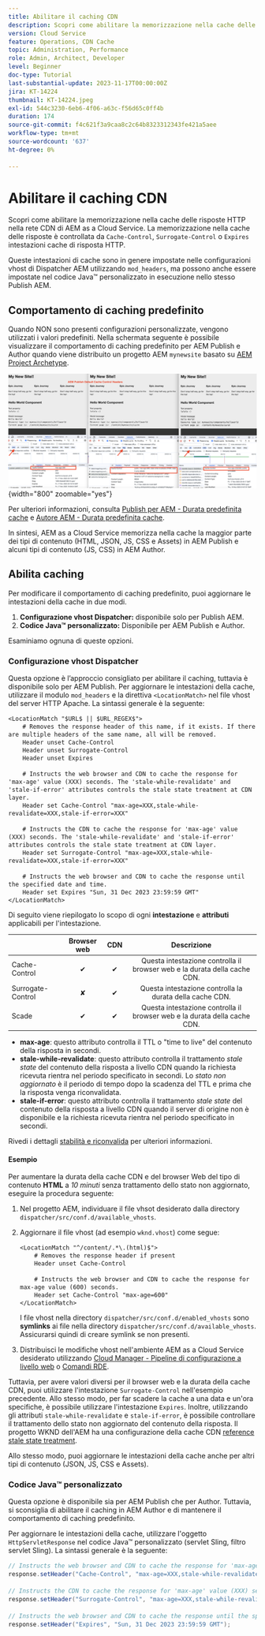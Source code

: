 ```yaml
---
title: Abilitare il caching CDN
description: Scopri come abilitare la memorizzazione nella cache delle risposte HTTP nella rete CDN di AEM as a Cloud Service.
version: Cloud Service
feature: Operations, CDN Cache
topic: Administration, Performance
role: Admin, Architect, Developer
level: Beginner
doc-type: Tutorial
last-substantial-update: 2023-11-17T00:00:00Z
jira: KT-14224
thumbnail: KT-14224.jpeg
exl-id: 544c3230-6eb6-4f06-a63c-f56d65c0ff4b
duration: 174
source-git-commit: f4c621f3a9caa8c2c64b8323312343fe421a5aee
workflow-type: tm+mt
source-wordcount: '637'
ht-degree: 0%

---
```


# Abilitare il caching CDN

Scopri come abilitare la memorizzazione nella cache delle risposte HTTP nella rete CDN di AEM as a Cloud Service. La memorizzazione nella cache delle risposte è controllata da `Cache-Control`, `Surrogate-Control` o `Expires` intestazioni cache di risposta HTTP.

Queste intestazioni di cache sono in genere impostate nelle configurazioni vhost di Dispatcher AEM utilizzando `mod_headers`, ma possono anche essere impostate nel codice Java™ personalizzato in esecuzione nello stesso Publish AEM.

## Comportamento di caching predefinito

Quando NON sono presenti configurazioni personalizzate, vengono utilizzati i valori predefiniti. Nella schermata seguente è possibile visualizzare il comportamento di caching predefinito per AEM Publish e Author quando viene distribuito un progetto AEM `mynewsite` basato su [AEM Project Archetype](https://github.com/adobe/aem-project-archetype).

![Comportamento predefinito per la memorizzazione nella cache](../assets/how-to/aem-publish-default-cache-headers.png){width="800" zoomable="yes"}

Per ulteriori informazioni, consulta [Publish per AEM - Durata predefinita cache](https://experienceleague.adobe.com/docs/experience-manager-learn/cloud-service/caching/publish.html#cdn-cache-life) e [Autore AEM - Durata predefinita cache](https://experienceleague.adobe.com/docs/experience-manager-learn/cloud-service/caching/author.html?#default-cache-life).

In sintesi, AEM as a Cloud Service memorizza nella cache la maggior parte dei tipi di contenuto (HTML, JSON, JS, CSS e Assets) in AEM Publish e alcuni tipi di contenuto (JS, CSS) in AEM Author.

## Abilita caching

Per modificare il comportamento di caching predefinito, puoi aggiornare le intestazioni della cache in due modi.

1. **Configurazione vhost Dispatcher:** disponibile solo per Publish AEM.
1. **Codice Java™ personalizzato:** Disponibile per AEM Publish e Author.

Esaminiamo ognuna di queste opzioni.

### Configurazione vhost Dispatcher

Questa opzione è l’approccio consigliato per abilitare il caching, tuttavia è disponibile solo per AEM Publish. Per aggiornare le intestazioni della cache, utilizzare il modulo `mod_headers` e la direttiva `<LocationMatch>` nel file vhost del server HTTP Apache. La sintassi generale è la seguente:

```
<LocationMatch "$URL$ || $URL_REGEX$">
    # Removes the response header of this name, if it exists. If there are multiple headers of the same name, all will be removed.
    Header unset Cache-Control
    Header unset Surrogate-Control
    Header unset Expires

    # Instructs the web browser and CDN to cache the response for 'max-age' value (XXX) seconds. The 'stale-while-revalidate' and 'stale-if-error' attributes controls the stale state treatment at CDN layer.
    Header set Cache-Control "max-age=XXX,stale-while-revalidate=XXX,stale-if-error=XXX"
    
    # Instructs the CDN to cache the response for 'max-age' value (XXX) seconds. The 'stale-while-revalidate' and 'stale-if-error' attributes controls the stale state treatment at CDN layer.
    Header set Surrogate-Control "max-age=XXX,stale-while-revalidate=XXX,stale-if-error=XXX"
    
    # Instructs the web browser and CDN to cache the response until the specified date and time.
    Header set Expires "Sun, 31 Dec 2023 23:59:59 GMT"
</LocationMatch>
```

Di seguito viene riepilogato lo scopo di ogni **intestazione** e **attributi** applicabili per l&#39;intestazione.

|                     | Browser web | CDN | Descrizione |
|---------------------|:-----------:|:---------:|:-----------:|
| Cache-Control | ✔ | ✔ | Questa intestazione controlla il browser web e la durata della cache CDN. |
| Surrogate-Control | ✘ | ✔ | Questa intestazione controlla la durata della cache CDN. |
| Scade | ✔ | ✔ | Questa intestazione controlla il browser web e la durata della cache CDN. |


- **max-age**: questo attributo controlla il TTL o &quot;time to live&quot; del contenuto della risposta in secondi.
- **stale-while-revalidate**: questo attributo controlla il trattamento _stale state_ del contenuto della risposta a livello CDN quando la richiesta ricevuta rientra nel periodo specificato in secondi. Lo _stato non aggiornato_ è il periodo di tempo dopo la scadenza del TTL e prima che la risposta venga riconvalidata.
- **stale-if-error**: questo attributo controlla il trattamento _stale state_ del contenuto della risposta a livello CDN quando il server di origine non è disponibile e la richiesta ricevuta rientra nel periodo specificato in secondi.

Rivedi i dettagli [stabilità e riconvalida](https://developer.fastly.com/learning/concepts/edge-state/cache/stale/) per ulteriori informazioni.

#### Esempio

Per aumentare la durata della cache CDN e del browser Web del tipo di contenuto **HTML** a _10 minuti_ senza trattamento dello stato non aggiornato, eseguire la procedura seguente:

1. Nel progetto AEM, individuare il file vhsot desiderato dalla directory `dispatcher/src/conf.d/available_vhosts`.
1. Aggiornare il file vhost (ad esempio `wknd.vhost`) come segue:

   ```
   <LocationMatch "^/content/.*\.(html)$">
       # Removes the response header if present
       Header unset Cache-Control
   
       # Instructs the web browser and CDN to cache the response for max-age value (600) seconds.
       Header set Cache-Control "max-age=600"
   </LocationMatch>
   ```

   I file vhost nella directory `dispatcher/src/conf.d/enabled_vhosts` sono **symlinks** ai file nella directory `dispatcher/src/conf.d/available_vhosts`. Assicurarsi quindi di creare symlink se non presenti.
1. Distribuisci le modifiche vhost nell&#39;ambiente AEM as a Cloud Service desiderato utilizzando [Cloud Manager - Pipeline di configurazione a livello web](https://experienceleague.adobe.com/docs/experience-manager-cloud-service/content/implementing/using-cloud-manager/cicd-pipelines/introduction-ci-cd-pipelines.html?#web-tier-config-pipelines) o [Comandi RDE](https://experienceleague.adobe.com/docs/experience-manager-learn/cloud-service/developing/rde/how-to-use.html?lang=en#deploy-apache-or-dispatcher-configuration).

Tuttavia, per avere valori diversi per il browser web e la durata della cache CDN, puoi utilizzare l&#39;intestazione `Surrogate-Control` nell&#39;esempio precedente. Allo stesso modo, per far scadere la cache a una data e un&#39;ora specifiche, è possibile utilizzare l&#39;intestazione `Expires`. Inoltre, utilizzando gli attributi `stale-while-revalidate` e `stale-if-error`, è possibile controllare il trattamento dello stato non aggiornato del contenuto della risposta. Il progetto WKND dell&#39;AEM ha una configurazione della cache CDN [reference stale state treatment](https://github.com/adobe/aem-guides-wknd/blob/main/dispatcher/src/conf.d/available_vhosts/wknd.vhost#L150-L155).

Allo stesso modo, puoi aggiornare le intestazioni della cache anche per altri tipi di contenuto (JSON, JS, CSS e Assets).

### Codice Java™ personalizzato

Questa opzione è disponibile sia per AEM Publish che per Author. Tuttavia, si sconsiglia di abilitare il caching in AEM Author e di mantenere il comportamento di caching predefinito.

Per aggiornare le intestazioni della cache, utilizzare l&#39;oggetto `HttpServletResponse` nel codice Java™ personalizzato (servlet Sling, filtro servlet Sling). La sintassi generale è la seguente:

```java
// Instructs the web browser and CDN to cache the response for 'max-age' value (XXX) seconds. The 'stale-while-revalidate' and 'stale-if-error' attributes controls the stale state treatment at CDN layer.
response.setHeader("Cache-Control", "max-age=XXX,stale-while-revalidate=XXX,stale-if-error=XXX");

// Instructs the CDN to cache the response for 'max-age' value (XXX) seconds. The 'stale-while-revalidate' and 'stale-if-error' attributes controls the stale state treatment at CDN layer.
response.setHeader("Surrogate-Control", "max-age=XXX,stale-while-revalidate=XXX,stale-if-error=XXX");

// Instructs the web browser and CDN to cache the response until the specified date and time.
response.setHeader("Expires", "Sun, 31 Dec 2023 23:59:59 GMT");
```
